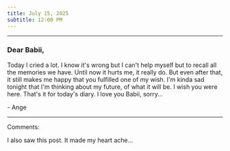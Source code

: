 ```yaml
---
title: July 15, 2025
subtitle: 12:00 PM
---
```

---

### Dear Babii,

Today I cried a lot. I know it's wrong but I can't help myself but to recall all the memories we have. Until now it hurts me, it really do. But even after that, it still makes me happy that you fulfilled one of my wish. I'm kinda sad tonight that I'm thinking about my future, of what it will be. I wish you were here. That's it for today's diary. I love you Babii, sorry...

\- Ange

---

Comments:

I also saw this post. It made my heart ache...

